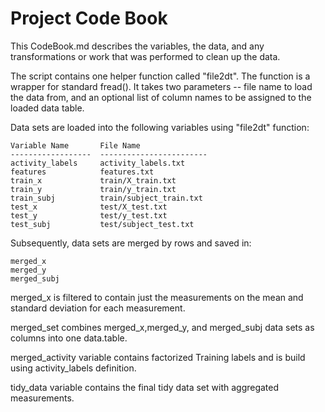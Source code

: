 # Project Code Book

This CodeBook.md describes the variables, the data, and any transformations or work that was performed
to clean up the data.

The script contains one helper function called "file2dt". The function is a wrapper for standard fread().
It takes two parameters -- file name to load the data from, and an optional list of column names to be
assigned to the loaded data table.

Data sets are loaded into the following variables using "file2dt" function:

```
Variable Name       File Name
------------------  ------------------------
activity_labels     activity_labels.txt
features            features.txt
train_x             train/X_train.txt
train_y             train/y_train.txt
train_subj          train/subject_train.txt
test_x              test/X_test.txt
test_y              test/y_test.txt
test_subj           test/subject_test.txt
```

Subsequently, data sets are merged by rows and saved in:
```
merged_x
merged_y
merged_subj
```

merged_x is filtered to contain just the measurements on the mean and standard deviation for each measurement.

merged_set combines merged_x,merged_y, and merged_subj data sets as columns into one data.table.

merged_activity variable contains factorized Training labels and is build using activity_labels definition.

tidy_data variable contains the final tidy data set with aggregated measurements.
